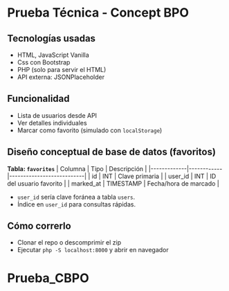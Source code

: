 # Prueba Técnica - Concept BPO

## Tecnologías usadas
- HTML, JavaScript Vanilla
- Css con Bootstrap
- PHP (solo para servir el HTML)
- API externa: JSONPlaceholder

## Funcionalidad
- Lista de usuarios desde API
- Ver detalles individuales
- Marcar como favorito (simulado con `localStorage`)

## Diseño conceptual de base de datos (favoritos)

**Tabla: `favorites`**
| Columna     | Tipo       | Descripción               |
|-------------|------------|---------------------------|
| id          | INT        | Clave primaria            |
| user_id     | INT        | ID del usuario favorito   |
| marked_at   | TIMESTAMP  | Fecha/hora de marcado     |

- `user_id` sería clave foránea a tabla `users`.
- Índice en `user_id` para consultas rápidas.

## Cómo correrlo
- Clonar el repo o descomprimir el zip
- Ejecutar `php -S localhost:8000` y abrir en navegador
# Prueba_CBPO

